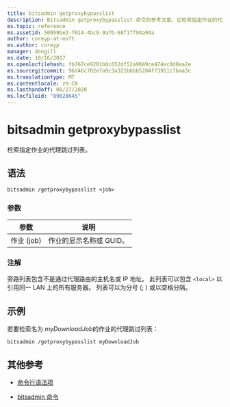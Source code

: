```yaml
---
title: bitsadmin getproxybypasslist
description: Bitsadmin getproxybypasslist 命令的参考文章，它检索指定作业的代理跳过列表。
ms.topic: reference
ms.assetid: 50959be3-7014-4bc9-9a7b-68f1ff94a94a
author: coreyp-at-msft
ms.author: coreyp
manager: dongill
ms.date: 10/16/2017
ms.openlocfilehash: fb767ce9201b8c652df52a9049ce474ec8d8ea2e
ms.sourcegitcommit: 96d46c702e7a9c3a321bbbb5284f73911c7baa3c
ms.translationtype: MT
ms.contentlocale: zh-CN
ms.lasthandoff: 08/27/2020
ms.locfileid: "89028645"
---
```

# <a name="bitsadmin-getproxybypasslist"></a>bitsadmin getproxybypasslist

检索指定作业的代理跳过列表。

## <a name="syntax"></a>语法

```
bitsadmin /getproxybypasslist <job>
```

### <a name="parameters"></a>参数

| 参数 | 说明 |
| -------------- | -------------- |
| 作业 (job) | 作业的显示名称或 GUID。 |

### <a name="remarks"></a>注解

旁路列表包含不是通过代理路由的主机名或 IP 地址。 此列表可以包含 `<local>` 以引用同一 LAN 上的所有服务器。 列表可以为分号 (; ) 或以空格分隔。

## <a name="examples"></a>示例

若要检索名为 *myDownloadJob*的作业的代理跳过列表：

```
bitsadmin /getproxybypasslist myDownloadJob
```

## <a name="additional-references"></a>其他参考

- [命令行语法项](command-line-syntax-key.md)

- [bitsadmin 命令](bitsadmin.md)
